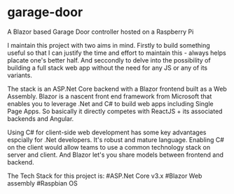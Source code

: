 # garage-door
A Blazor based Garage Door controller hosted on a Raspberry Pi

I maintain this project with two aims in mind.  Firstly to build something useful so that I can justify the time and effort to maintain this - always helps placate one's better half.  And seccondly to delve into the possibility of building a full stack web app without the need for any JS or any of its variants.

The stack is an ASP.Net Core backend with a Blazor frontend built as a Web Assembly. Blazor is a nascent front end framework from Microsoft that enables you to leverage .Net and C# to build web apps including Single Page Apps.  So basically it directly competes with ReactJS + its associated backends and Angular.

Using C# for client-side web development has some key advantages espcially for .Net developers. It's robust and mature language.  Enabling C# on the client would allow teams to use a common technology stack on server and client.  And Blazor let's you share models between frontend and backend.

The Tech Stack for this project is:
#ASP.Net Core v3.x
#Blazor Web assembly
#Raspbian OS



